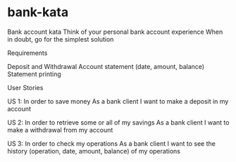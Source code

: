 # bank-kata

Bank account kata
Think of your personal bank account experience When in doubt, go for the simplest solution

Requirements

Deposit and Withdrawal
Account statement (date, amount, balance)
Statement printing

User Stories

US 1:
In order to save money
As a bank client
I want to make a deposit in my account

US 2:
In order to retrieve some or all of my savings
As a bank client
I want to make a withdrawal from my account

US 3:
In order to check my operations
As a bank client
I want to see the history (operation, date, amount, balance) of my operations
